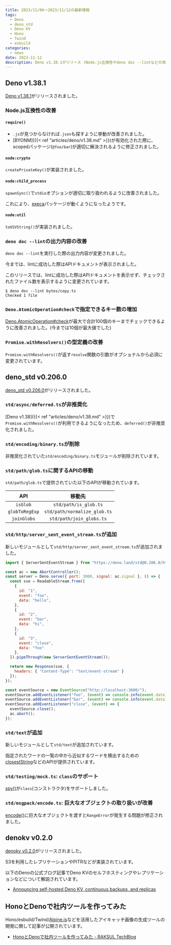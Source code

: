 ```yaml
---
title: 2023/11/06〜2023/11/12の最新情報
tags:
  - Deno
  - deno_std
  - Deno KV
  - Hono
  - Twind
  - esbuild
categories:
  - news
date: 2023-11-12
description: Deno v1.38.1がリリース (Node.js互換性やdeno doc --lintなどの改善) / deno_std v0.206.0 (std/async/deferredやstd/path/glob.tsなどが非推奨化, std/http/server_sent_event_streamが追加, std/textが追加)
---
```


## Deno v1.38.1

[Deno v1.38.1](https://github.com/denoland/deno/releases/tag/v1.38.1)がリリースされました。

### Node.js互換性の改善

#### `require()`

- `.js`が見つからなければ`.json`も探すように挙動が改善されました。
- [BYONM]({{< ref "articles/deno/v1.38.md" >}})が有効化された際に、scopedパッケージ(`@foo/bar`)が適切に解決されるように修正されました。

#### `node:crypto`

`createPrivateKey()`が実装されました。

#### `node:child_process`

`spawnSync()`で`stdio`オプションが適切に取り扱われるように改善されました。

これにより、[execa](https://github.com/sindresorhus/execa)パッケージが動くようになったようです。

#### `node:util`

`toUSVString()`が実装されました。

### `deno doc --lint`の出力内容の改善

`deno doc --lint`を実行した際の出力内容が変更されました。

今までは、lintに成功した際はAPIドキュメントが表示されました。

このリリースでは、lintに成功した際はAPIドキュメントを表示せず、チェックされたファイル数を表示するように変更されています。

```shell
$ deno doc --lint bytes/copy.ts      
Checked 1 file
```

### `Deno.AtomicOperation#check`で指定できるキー数の増加

[Deno.AtomicOperation#check](https://deno.land/api@v1.38.1?s=Deno.AtomicOperation&unstable=&p=prototype.check)が最大で合計100個のキーまでチェックできるように改善されました。(今までは10個が最大値でした)

### `Promise.withResolvers()`の型定義の改善

`Promise.withResolvers()`が返す`resolve`関数の引数がオプショナルから必須に変更されています。

## deno_std v0.206.0

[deno_std v0.206.0](https://github.com/denoland/deno_std/releases/tag/0.206.0)がリリースされました。

### `std/async/deferred.ts`が非推奨化

[Deno v1.38]({{< ref "articles/deno/v1.38.md" >}})で`Promise.withResolvers()`が利用できるようになったため、`deferred()`が非推奨化されました。

### `std/encoding/binary.ts`が削除

非推奨化されていた`std/encoding/binary.ts`モジュールが削除されています。

### `std/path/glob.ts`に関するAPIの移動

`std/path/glob.ts`で提供されていた以下のAPIが移動されています。

|API|移動先|
|:---:|:---:|
|`isGlob`|`std/path/is_glob.ts`|
|`globToRegExp`|`std/path/normalize_glob.ts`|
|`joinGlobs`|`std/path/join_globs.ts`|

### `std/http/server_sent_event_stream.ts`が追加

新しいモジュールとして`std/http/server_sent_event_stream.ts`が追加されました。

```javascript
import { ServerSentEventStream } from "https://deno.land/std@0.206.0/http/server_sent_event_stream.ts";

const ac = new AbortController();
const server = Deno.serve({ port: 3000, signal: ac.signal }, () => {
  const sse = ReadableStream.from([
    {
      id: "1",
      event: "foo",
      data: "hello",
    },
    {
      id: "2",
      event: "bar",
      data: "hi",
    },
    {
      id: "3",
      event: "close",
      data: "foo"
    },
  ]).pipeThrough(new ServerSentEventStream());

  return new Response(sse, {
    headers: { "Content-Type": "text/event-stream" }
  });
});

const eventSource = new EventSource("http://localhost:3000/");
eventSource.addEventListener("foo", (event) => console.info(event.data));
eventSource.addEventListener("bar", (event) => console.info(event.data));
eventSource.addEventListener("close", (event) => {
  eventSource.close();
  ac.abort();
});
```

### `std/text`が追加

新しいモジュールとして`std/text`が追加されています。

指定されたワードの一覧の中から近似するワードを検出するための[closestString](https://deno.land/std@0.206.0/text/closest_string.ts)などのAPIが提供されています。

### `std/testing/mock.ts`: `class`のサポート

[spy()](https://deno.land/std@0.206.0/testing/mock.ts?s=spy)が`class`(コンストラクタ)をサポートしました。

### `std/msgpack/encode.ts`: 巨大なオブジェクトの取り扱いが改善

[encode()](https://deno.land/std@0.206.0/msgpack/encode.ts?s=encode)に巨大なオブジェクトを渡すと`RangeError`が発生する問題が修正されました。

## denokv v0.2.0

[denokv v0.2.0](https://github.com/denoland/denokv/releases/tag/0.2.0)がリリースされました。

S3を利用したレプリケーションやPITRなどが実装されています。

以下のDenoの公式ブログ記事でDeno KVのセルフホスティングやレプリケーションなどについて解説されています。

- [Announcing self-hosted Deno KV, continuous backups, and replicas](https://deno.com/blog/kv-is-open-source-with-continuous-backup)

## HonoとDenoで社内ツールを作ってみた

Hono/esbuild/Twind/[Alpine.js](https://github.com/alpinejs/alpine)などを活用したアイキャッチ画像の生成ツールの開発に関して記事が公開されています。

- [HonoとDenoで社内ツールを作ってみた - RAKSUL TechBlog](https://techblog.raksul.com/entry/2023/11/08/173335)
